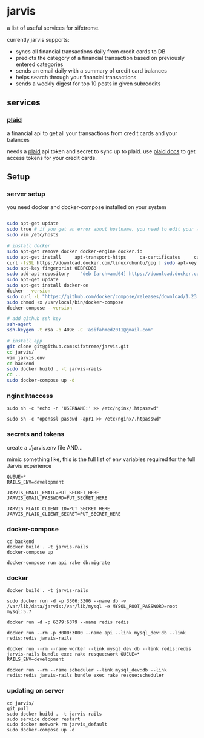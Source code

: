 # jarvis

a list of useful services for sifxtreme.

currently jarvis supports:

- syncs all financial transactions daily from credit cards to DB 
- predicts the category of a financial transaction based on previously entered categories
- sends an email daily with a summary of credit card balances
- helps search through your financial transactions
- sends a weekly digest for top 10 posts in given subreddits

## services

### [plaid](docs/plaid.md)

a financial api to get all your transactions from credit cards and your balances

needs a [plaid](https://plaid.com/) api token and secret to sync up to plaid. use [plaid docs](https://plaid.com/docs/api/) to get access tokens for your credit cards.

## Setup

### server setup

you need docker and docker-compose installed on your system

```bash

sudo apt-get update
sudo true # if you get an error about hostname, you need to edit your /etc/hosts file (https://askubuntu.com/questions/59458/error-message-when-i-run-sudo-unable-to-resolve-host-none)
sudo vim /etc/hosts

# install docker
sudo apt-get remove docker docker-engine docker.io
sudo apt-get install     apt-transport-https     ca-certificates     curl     software-properties-common
curl -fsSL https://download.docker.com/linux/ubuntu/gpg | sudo apt-key add -
sudo apt-key fingerprint 0EBFCD88
sudo add-apt-repository    "deb [arch=amd64] https://download.docker.com/linux/ubuntu $(lsb_release -cs) stable"
sudo apt-get update
sudo apt-get install docker-ce
docker --version
sudo curl -L "https://github.com/docker/compose/releases/download/1.23.1/docker-compose-$(uname -s)-$(uname -m)" -o /usr/local/bin/docker-compose
sudo chmod +x /usr/local/bin/docker-compose
docker-compose --version

# add github ssh key
ssh-agent
ssh-keygen -t rsa -b 4096 -C 'asifahmed2011@gmail.com'

# install app
git clone git@github.com:sifxtreme/jarvis.git
cd jarvis/
vim jarvis.env
cd backend
sudo docker build . -t jarvis-rails
cd ..
sudo docker-compose up -d
```

### nginx htaccess
```
sudo sh -c "echo -n 'USERNAME:' >> /etc/nginx/.htpasswd"

sudo sh -c "openssl passwd -apr1 >> /etc/nginx/.htpasswd"
```

### secrets and tokens

create a ./jarvis.env file
AND...

mimic something like, this is the full list of env variables required for the full Jarvis experience
```
QUEUE=* 
RAILS_ENV=development

JARVIS_GMAIL_EMAIL=PUT_SECRET_HERE
JARVIS_GMAIL_PASSWORD=PUT_SECRET_HERE

JARVIS_PLAID_CLIENT_ID=PUT_SECRET_HERE
JARVIS_PLAID_CLIENT_SECRET=PUT_SECRET_HERE
```


### docker-compose

```
cd backend
docker build . -t jarvis-rails
docker-compose up

docker-compose run api rake db:migrate
```


### docker

```
docker build . -t jarvis-rails

sudo docker run -d -p 3306:3306 --name db -v /var/lib/data/jarvis:/var/lib/mysql -e MYSQL_ROOT_PASSWORD=root mysql:5.7

docker run -d -p 6379:6379 --name redis redis

docker run --rm -p 3000:3000 --name api --link mysql_dev:db --link redis:redis jarvis-rails

docker run --rm --name worker --link mysql_dev:db --link redis:redis jarvis-rails bundle exec rake resque:work QUEUE=* RAILS_ENV=development

docker run --rm --name scheduler --link mysql_dev:db --link redis:redis jarvis-rails bundle exec rake resque:scheduler
```

### updating on server

```
cd jarvis/
git pull
sudo docker build . -t jarvis-rails
sudo service docker restart
sudo docker network rm jarvis_default
sudo docker-compose up -d
```
